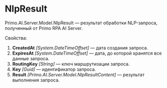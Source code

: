 # NlpResult

Primo.AI.Server.Model.NlpResult — результат обработки NLP-запроса, полученный от Primo RPA AI Server.

Свойства:
1. **CreatedAt** *[System.DateTimeOffset]* — дата создания запроса.
1. **ExpiresAt** *[System.DateTimeOffset]* — дата, до которой хранятся все данные запроса.
1. **RoutingKey** *[String]* — ключ маршрутизации запроса.
1. **Key** *[Guid]* — идентификатор запроса.
1. **Result** *[Primo.AI.Server.Model.NlpResultContent]* — результат выполнения запроса.



